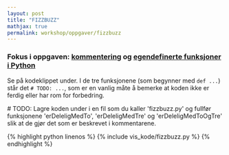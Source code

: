 ```yaml
---
layout: post
title: "FIZZBUZZ"
mathjax: true
permalink: workshop/oppgaver/fizzbuzz
---
```

### Fokus i oppgaven: [kommentering](https://www.w3schools.com/python/python_comments.asp) og [egendefinerte funksjoner i Python](https://www.w3schools.com/python/python_functions.asp)

Se på kodeklippet under. I de tre funksjonene (som begynner med ``def ...``) står det ``# TODO: ...``, som er en vanlig måte å bemerke at koden ikke er ferdig eller har rom for forbedring. 

\# TODO:
Lagre koden under i en fil som du kaller 'fizzbuzz.py' og fullfør funksjonene 'erDeleligMedTo', 'erDeleligMedTre' og 'erDeleligMedToOgTre' slik at de gjør det som er beskrevet i kommentarene.


{% highlight python  linenos %}
{% include vis_kode/fizzbuzz.py %}
{% endhighlight %}
